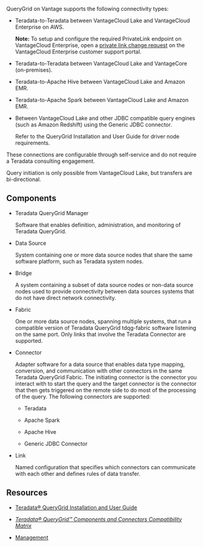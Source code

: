 
QueryGrid on Vantage supports the following connectivity types:

-   Teradata-to-Teradata between VantageCloud Lake and VantageCloud Enterprise on AWS.

    **Note:** To setup and configure the required PrivateLink endpoint on VantageCloud Enterprise, open a [private link change request](yml1671157089031.md) on the VantageCloud Enterprise customer support portal.

-   Teradata-to-Teradata between VantageCloud Lake and VantageCore (on-premises).

-   Teradata-to-Apache Hive between VantageCloud Lake and Amazon EMR.

-   Teradata-to-Apache Spark between VantageCloud Lake and Amazon EMR.

-   Between VantageCloud Lake and other JDBC compatible query engines (such as Amazon Redshift) using the Generic JDBC connector.

    Refer to the QueryGrid Installation and User Guide for driver node requirements.


These connections are configurable through self-service and do not require a Teradata consulting engagement.

Query initiation is only possible from VantageCloud Lake, but transfers are bi-directional.

## Components


-   Teradata QueryGrid Manager

    Software that enables definition, administration, and monitoring of Teradata QueryGrid.

-   Data Source

    System containing one or more data source nodes that share the same software platform, such as Teradata system nodes.

-   Bridge

    A system containing a subset of data source nodes or non-data source nodes used to provide connectivity between data sources systems that do not have direct network connectivity.

-   Fabric

    One or more data source nodes, spanning multiple systems, that run a compatible version of Teradata QueryGrid tdqg-fabric software listening on the same port. Only links that involve the Teradata Connector are supported.

-   Connector

    Adapter software for a data source that enables data type mapping, conversion, and communication with other connectors in the same Teradata QueryGrid Fabric. The initiating connector is the connector you interact with to start the query and the target connector is the connector that then gets triggered on the remote side to do most of the processing of the query. The following connectors are supported:

    -   Teradata

    -   Apache Spark

    -   Apache Hive

    -   Generic JDBC Connector

-   Link

    Named configuration that specifies which connectors can communicate with each other and defines rules of data transfer.


## Resources


-   [Teradata® QueryGrid Installation and User Guide](https://docs.teradata.com/search/documents?query=Teradata+QueryGrid+Installation+and+User+Guide&sort=last_update&virtual-field=title_only&content-lang=)

-   [*Teradata® QueryGrid™ Components and Connectors Compatibility Matrix*](https://docs.teradata.com/access/sources/dita/map?dita:mapPath=wue1554808920847.ditamap)

-   [Management](lzm1640282103875.md)


